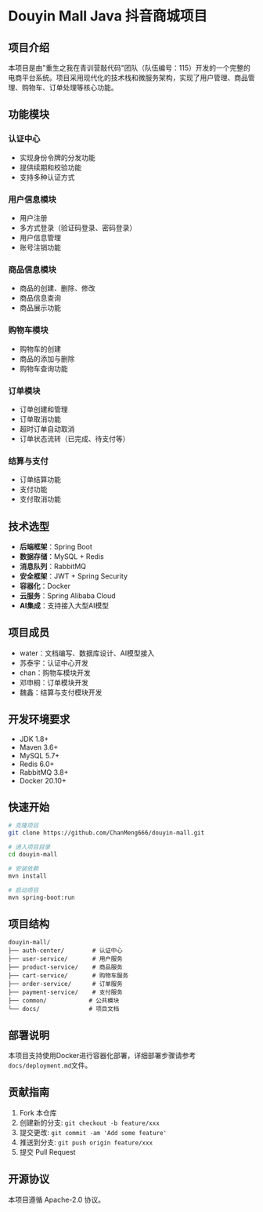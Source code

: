 # Douyin Mall Java 抖音商城项目

## 项目介绍
本项目是由"重生之我在青训营敲代码"团队（队伍编号：115）开发的一个完整的电商平台系统。项目采用现代化的技术栈和微服务架构，实现了用户管理、商品管理、购物车、订单处理等核心功能。

## 功能模块
### 认证中心
- 实现身份令牌的分发功能
- 提供续期和校验功能
- 支持多种认证方式

### 用户信息模块
- 用户注册
- 多方式登录（验证码登录、密码登录）
- 用户信息管理
- 账号注销功能

### 商品信息模块
- 商品的创建、删除、修改
- 商品信息查询
- 商品展示功能

### 购物车模块
- 购物车的创建
- 商品的添加与删除
- 购物车查询功能

### 订单模块
- 订单创建和管理
- 订单取消功能
- 超时订单自动取消
- 订单状态流转（已完成、待支付等）

### 结算与支付
- 订单结算功能
- 支付功能
- 支付取消功能

## 技术选型
- **后端框架**：Spring Boot
- **数据存储**：MySQL + Redis
- **消息队列**：RabbitMQ
- **安全框架**：JWT + Spring Security
- **容器化**：Docker
- **云服务**：Spring Alibaba Cloud
- **AI集成**：支持接入大型AI模型

## 项目成员
- water：文档编写、数据库设计、AI模型接入
- 苏泰宇：认证中心开发
- chan：购物车模块开发
- 邓申桐：订单模块开发
- 魏鑫：结算与支付模块开发

## 开发环境要求
- JDK 1.8+
- Maven 3.6+
- MySQL 5.7+
- Redis 6.0+
- RabbitMQ 3.8+
- Docker 20.10+

## 快速开始
```bash
# 克隆项目
git clone https://github.com/ChanMeng666/douyin-mall.git

# 进入项目目录
cd douyin-mall

# 安装依赖
mvn install

# 启动项目
mvn spring-boot:run
```

## 项目结构
```
douyin-mall/
├── auth-center/        # 认证中心
├── user-service/       # 用户服务
├── product-service/    # 商品服务
├── cart-service/       # 购物车服务
├── order-service/      # 订单服务
├── payment-service/    # 支付服务
├── common/            # 公共模块
└── docs/              # 项目文档
```

## 部署说明
本项目支持使用Docker进行容器化部署，详细部署步骤请参考`docs/deployment.md`文件。

## 贡献指南
1. Fork 本仓库
2. 创建新的分支: `git checkout -b feature/xxx`
3. 提交更改: `git commit -am 'Add some feature'`
4. 推送到分支: `git push origin feature/xxx`
5. 提交 Pull Request

## 开源协议
本项目遵循 Apache-2.0 协议。
